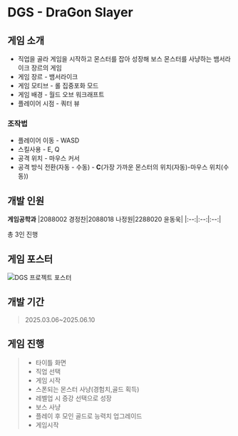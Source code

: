 # DGS - DraGon Slayer

## 게임 소개
- 직업을 골라 게임을 시작하고 몬스터를 잡아 성장해 보스 몬스터를 사냥하는 뱀서라이크 장르의 게임
- 게임 장르 - 뱀서라이크
- 게임 모티브 - 롤 집중포화 모드
- 게임 배경 - 월드 오브 워크래프트
- 플레이어 시점 - 쿼터 뷰
### 조작법
- 플레이어 이동 - WASD
- 스킬사용 - E, Q
- 공격 위치 - 마우스 커서
- 공격 방식 전환(자동 - 수동) - **C**(가장 가까운 몬스터의 위치(자동)-마우스 위치(수동))
## 개발 인원
**게임공학과**
|2088002 경정찬|2088018 나정원|2288020 윤동욱|
|:--:|:--:|:--:|

 총 3인 진행
## 게임 포스터
![DGS 프로젝트 포스터](https://github.com/user-attachments/assets/9190f517-26cf-4ea8-9a64-02c371a24461)
## 개발 기간
> 2025.03.06~2025.06.10

## 게임 진행
> - 타이틀 화면
> - 직업 선택
> - 게임 시작
> - 스폰되는 몬스터 사냥(경험치,골드 획득)
> - 레벨업 시 증강 선택으로 성장
> - 보스 사냥
> - 플레이 후 모인 골드로 능력치 업그레이드
> - 게임시작

